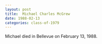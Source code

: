 ```yaml
---
layout: post
title:  Michael Charles McGrew
date: 1988-02-13
categories: class-of-1979
---
```

Michael died in Bellevue on February 13, 1988.
